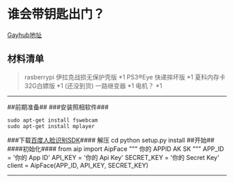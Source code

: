 # 谁会带钥匙出门？ #
[Gayhub地址][1]

材料清单
----


>rasberrypi 伊拉克战损无保护壳版 *1
>PS3®Eye 快递摔坏版 *1
>夏科内存卡 32G白嫖版 *1
>(还没到货) 一路继变器 *1
>电机？ *1

----------

##前期准备##
###安装照相软件###
```
sudo apt-get install fswebcam
sudo apt-get install mplayer
```
###下载[百度人脸识别SDK][2]####
解压
    cd
    python setup.py install
##开始##
####初始化####
    from aip import AipFace
    """ 你的 APPID AK SK """
    APP_ID = '你的 App ID'
    API_KEY = '你的 Api Key'
    SECRET_KEY = '你的 Secret Key'
    client = AipFace(APP_ID, API_KEY, SECRET_KEY)

----------


  [1]: https://github.com/ridesun/openthefxxkdoor
  [2]: http://ai.baidu.com/ai-doc/FACE/ek37c1qiz

